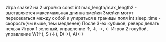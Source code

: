 Игра snake2 на 2 игровка
	const int max_length/max_length2 - выставляется максимальная длинна змейки
 Змейки могут пересекаться между собой и упираться в границы поля
 int sleep_time - скорость(чм выше, тем медленее)
 После 3-ех кубиков, реверс делать нельзя
Игрок 1 зеленый, управление  ↑, ↓, ->, <-
Игрок 2 голубой, управление  W(↑), S (↓), D(->), A(<-)
